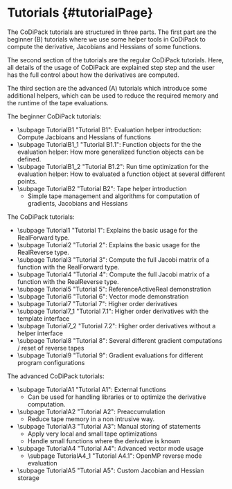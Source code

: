 Tutorials {#tutorialPage}
=======

The CoDiPack tutorials are structured in three parts. The first part are the beginner (B) tutorials where we use some
helper tools in CoDiPack to compute the derivative, Jacobians and Hessians of some functions.

The second section of the tutorials are the regular CoDiPack tutorials. Here, all details of the usage of CoDiPack are
explained step step and the user has the full control about how the derivatives are computed.

The third section are the advanced (A) tutorials which introduce some additional helpers, which can be used to reduce
the required memory and the runtime of the tape evaluations.

The beginner CoDiPack tutorials:
  - \subpage TutorialB1 "Tutorial B1": Evaluation helper introduction: Compute Jacbioans and Hessians of functions
   - \subpage TutorialB1_1 "Tutorial B1.1": Function objects for the the evaluation helper: How more generalized function objects can be defined.
   - \subpage TutorialB1_2 "Tutorial B1.2": Run time optimization for the evaluation helper: How to evaluated a function object at several different points.
  - \subpage TutorialB2 "Tutorial B2": Tape helper introduction
    - Simple tape management and algorithms for computation of gradients, Jacobians and Hessians

The CoDiPack tutorials:
  - \subpage Tutorial1 "Tutorial 1": Explains the basic usage for the RealForward type.
  - \subpage Tutorial2 "Tutorial 2": Explains the basic usage for the RealReverse type.
  - \subpage Tutorial3 "Tutorial 3": Compute the full Jacobi matrix of a function with the RealForward type.
  - \subpage Tutorial4 "Tutorial 4": Compute the full Jacobi matrix of a function with the RealReverse type.
  - \subpage Tutorial5 "Tutorial 5": ReferenceActiveReal demonstration
  - \subpage Tutorial6 "Tutorial 6": Vector mode demonstration
  - \subpage Tutorial7 "Tutorial 7": Higher order derivatives
   - \subpage Tutorial7_1 "Tutorial 7.1": Higher order derivatives with the template interface
   - \subpage Tutorial7_2 "Tutorial 7.2": Higher order derivatives without a helper interface
  - \subpage Tutorial8 "Tutorial 8": Several different gradient computations / reset of reverse tapes
  - \subpage Tutorial9 "Tutorial 9": Gradient evaluations for different program configurations

The advanced CoDiPack tutorials:
  - \subpage TutorialA1 "Tutorial A1": External functions
    - Can be used for handling libraries or to optimize the derivative computation.
  - \subpage TutorialA2 "Tutorial A2": Preaccumulation
    - Reduce tape memory in a non intrusive way.
  - \subpage TutorialA3 "Tutorial A3": Manual storing of statements
    - Apply very local and small tape optimizations
    - Handle small functions where the derivative is known
  - \subpage TutorialA4 "Tutorial A4": Advanced vector mode usage
    - \subpage TutorialA4_1 "Tutorial A4.1": OpenMP reverse mode evaluation
  - \subpage TutorialA5 "Tutorial A5": Custom Jacobian and Hessian storage

